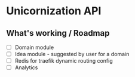 # Unicornization API

## What's working / Roadmap

- [ ] Domain module
- [ ] Idea module - suggested by user for a domain
- [ ] Redis for traefik dynamic routing config
- [ ] Analytics
